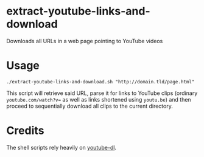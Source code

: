 extract-youtube-links-and-download
==================================

Downloads all URLs in a web page pointing to YouTube videos

Usage
=====
`./extract-youtube-links-and-download.sh "http://domain.tld/page.html"`

This script will retrieve said URL, parse it for links to YouTube clips (ordinary `youtube.com/watch?v=` as well as links shortened using `youtu.be`) and then proceed to sequentially download all clips to the current directory.

Credits
=======
The shell scripts rely heavily on [youtube-dl](http://rg3.github.io/youtube-dl/ "youtube-dl").
